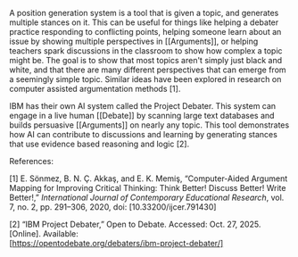 
A position generation system is a tool that is given a topic, and generates multiple stances on it. This can be useful for things like helping a debater practice responding to conflicting points, helping someone learn about an issue by showing multiple perspectives in [[Arguments]], or helping teachers spark discussions in the classroom to show how complex a topic might be. The goal is to show that most topics aren't simply just black and white, and that there are many different perspectives that can emerge from a seemingly simple topic. Similar ideas have been explored in research on computer assisted argumentation methods [1].

IBM has their own AI system called the Project Debater. This system can engage in a live human [[Debate]] by scanning large text databases and builds persuasive [[Arguments]] on nearly any topic. This tool demonstrates how AI can contribute to discussions and learning by generating stances that use evidence based reasoning and logic [2]. 


References:

[1]    E. Sönmez, B. N. Ç. Akkaş, and E. K. Memi̇ş, 
	“Computer-Aided Argument Mapping for Improving Critical Thinking: Think Better! Discuss Better! Write Better!,” _International Journal of Contemporary Educational Research_, vol. 7, no. 2, pp. 291–306, 2020, doi: [10.33200/ijcer.791430]

[2]   “IBM Project Debater,” Open to Debate. Accessed: Oct. 27, 2025. [Online]. Available:  
	[https://opentodebate.org/debaters/ibm-project-debater/]